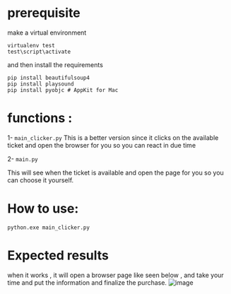 # prerequisite 

make a virtual environment 

```
virtualenv test
test\script\activate
```

and then install the requirements 

```
pip install beautifulsoup4
pip install playsound
pip install pyobjc # AppKit for Mac
```


# functions :

1- ```main_clicker.py```
This is a better version since it clicks on the available ticket and open the browser for you so you can react in due time

2- ``` main.py ```

This will see when the ticket is available and open the page for you so you can choose it yourself.


# How to use:
```
python.exe main_clicker.py
```



# Expected results
when it works , it will open a browser page like seen below , and take your time and put the information and finalize the purchase. 
![image](https://github.com/user-attachments/assets/fb2ea57c-9b6e-429f-9e08-b9952221c29d)

